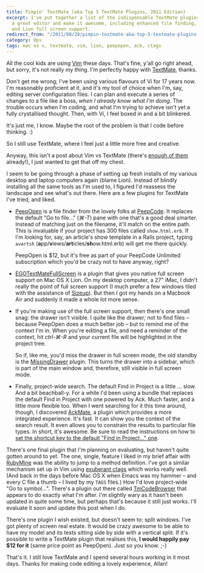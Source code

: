 ```yaml
---
title: Pimpin' TextMate (aka Top 5 TextMate Plugins, 2011 Edition)
excerpt: I've put together a list of the indispensable TextMate plugins that take
  a great editor and make it awesome, including enhanced file finding, project search
  and Lion full screen support.
redirect_from: "/2011/08/28/pimpin-textmate-aka-top-5-textmate-plugins-2011-edition/"
category: Ops
tags: mac os x, textmate, vim, lion, peepopen, ack, ctags
---
```

All the cool kids are using [Vim](http://www.vim.org/) these days. That's fine, y'all go right ahead, but sorry, it's not really my thing. I'm perfectly happy with [TextMate](http://macromates.com/), thanks.

Don't get me wrong; I've been using various flavours of Vi for 17 years now. I'm reasonably proficient at it, and it's my tool of choice when I'm, say, editing server configuration files. I can plan and execute a series of changes to a file like a boss, *when I already know what I'm doing*. The trouble occurs when I'm coding, and what I'm trying to achieve isn't yet a fully crystallised thought. Then, with Vi, I feel boxed in and a bit blinkered.

It's just me, I know. Maybe the root of the problem is that I code before thinking. :)

So I still use TextMate, where I feel just a little more free and creative.

Anyway, this isn't a post about Vim vs TextMate (there's [enough of them](http://www.google.co.uk/search?q=vim+vs+textmate) already!), I just wanted to get that off my chest.

I seem to be going through a phase of setting up fresh installs of my various desktop and laptop computers again (blame Lion). Instead of blindly installing all the same tools as I'm used to, I figured I'd reassess the landscape and see what's out there. Here are a few plugins for TextMate I've tried, and liked.

* [PeepOpen](http://peepcode.com/products/peepopen) is a file finder from the lovely folks at [PeepCode](http://peepcode.com/). It replaces the default "Go to file..." (*⌘-T*) pane with one that's a good deal smarter. Instead of matching just on the filename, it'll match on the entire path. This is invaluable if your project has 300 files called `show.html.erb`. If I'm looking for, say, an article's show template in a Rails project, typing `avartsh` (**a**pp/**v**iews/**art**icles/**sh**ow.html.erb) will get me there quickly.

  PeepOpen is $12, but it's free as part of your PeepCode Unlimited subscription which you'd be crazy not to have anyway, right?

* [EGOTextMateFullScreen](https://github.com/enormego/EGOTextMateFullScreen) is a plugin that gives you native full screen support on Mac OS X Lion. On my desktop computer, a 27" iMac, I didn't really the point of full screen support (I much prefer a few windows tiled with the assistance of [Sizeup](http://irradiatedsoftware.com/sizeup/)). But then I got my hands on a Macbook Air and suddenly it made a whole lot more sense.

* If you're making use of the full screen support, then there's one small snag: the drawer isn't visible. I quite like the drawer; not to find files – because PeepOpen does a much better job – but to remind me of the context I'm in. When you're editing a file, and need a reminder of the context, hit *ctrl-⌘-R* and your current file will be highlighted in the project tree.

  So if, like me, you'd miss the drawer in full screen mode, the old standby is the [MissingDrawer](https://github.com/jezdez/textmate-missingdrawer) plugin. This turns the drawer into a sidebar, which is part of the main window and, therefore, still visible in full screen mode.

* Finally, project-wide search. The default Find in Project is a little ... slow. And a bit beachball-y. For a while I'd been using a bundle that replaces the default Find in Project with one powered by Ack. Much faster, and a little more flexible too. When I went searching for it this time around, though, I discovered [AckMate](https://github.com/protocool/AckMate), a plugin which provides a more integrated experience. It's fast. It can show you the context of the search result. It even allows you to constrain the results to particular file types. In short, it's awesome. Be sure to read the instructions on how to [set the shortcut key to the default "Find in Project..." one](https://github.com/protocool/AckMate/wiki/Usage).

There's one final plugin that I'm planning on evaluating, but haven't quite gotten around to yet. The one, single, feature I liked in my brief affair with [RubyMine](http://www.jetbrains.com/ruby/) was the ability to jump to a method definition. I've got a similar mechanism set up in Vim using [exuberant ctags](http://ctags.sourceforge.net/) which works really well. (And back in the days before Mac OS X when Emacs was my hammer – and every C file a thumb – I lived by my `TAGS` files.) How I'd love project-wide "Go to symbol...". There's a plugin out there called [TmCodeBrowser](http://www.cocoabits.com/TmCodeBrowser/) that appears to do exactly what I'm after. I'm slightly wary as it hasn't been updated in quite some time, but perhaps that's because it still just works. I'll evaluate it soon and update this post when I do.

There's one plugin I wish existed, but doesn't seem to: split windows. I've got plenty of screen real estate. It would be crazy awesome to be able to have my model and its tests sitting side by side with a vertical split. If it's possible to write a TextMate plugin that realises this, **I would happily pay $12 for it** (same price point as PeepOpen). Just so you know. ;-)

That's it. I still love TextMate and I spend several hours working in it most days. Thanks for making code editing a lovely experience, Allan!
